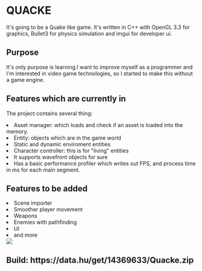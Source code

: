 <h1>QUACKE</h1>
<p>It's going to be a Quake like game. It's written in C++ with OpenGL 3.3 for graphics, Bullet3 for physics simulation and imgui for developer ui.</p>
<h2>Purpose</h2>
<p>It's only purpose is learning.I want to improve myself as a programmer and I'm interested in video game technologies, so I started to make this without a game engine.</p>
<h2>Features which are currently in</h2>
<p>The project contains several thing:</p>
<lu>
  <li>
    Asset manager: which loads and check if an asset is loaded into the memory. 
  </li>
  <li>
    Entity: objects which are in the game world
  <li>
    Static and dynamic enviroment entities
  </li>
  <li>
    Character controller: this is for "living" entities
  </li>
  <li>
    It supports wavefront objects for sure
  </li>
  <li>
    Has a basic performance profiler which writes out FPS, and process time in ms for each main segment.
  </li>
</lu>
<h2>Features to be added</h2>
<lu>
  <li>
    Scene importer
  </li>
  <li>
    Smoother player movement
  </li>
  <li>
    Weapons
  </li>
  <li>
    Enemies with pathfinding
  </li>
  <li>
    UI
  </li>
  <li>
    and more
  </li>
</lu>
<img src="https://github.com/user-attachments/assets/27a9a242-2659-4eea-b4e7-02e49fe4c87b">
<h2>Build: https://data.hu/get/14369633/Quacke.zip</h2>
